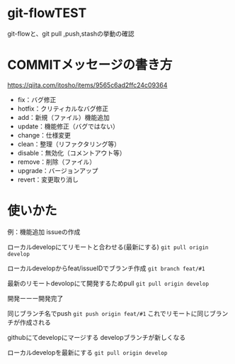 # git-flowTEST
git-flowと、git pull ,push,stashの挙動の確認

# COMMITメッセージの書き方
https://qiita.com/itosho/items/9565c6ad2ffc24c09364
- fix：バグ修正
- hotfix：クリティカルなバグ修正
- add：新規（ファイル）機能追加
- update：機能修正（バグではない）
- change：仕様変更
- clean：整理（リファクタリング等）
- disable：無効化（コメントアウト等）
- remove：削除（ファイル）
- upgrade：バージョンアップ
- revert：変更取り消し

# 使いかた

例：機能追加
issueの作成

ローカルdevelopにてリモートと合わせる(最新にする)
``` git pull origin develop ```

ローカルdevelopからfeat/issueIDでブランチ作成
``` git branch feat/#1 ```

最新のリモートdevolopにて開発するためpull
```git pull origin develop```

開発ーーー開発完了

同じブランチ名でpush
```git push origin feat/#1```
これでリモートに同じブランチが作成される

githubにてdevelopにマージする
developブランチが新しくなる

ローカルdevelopを最新にする
```git pull origin develop```

